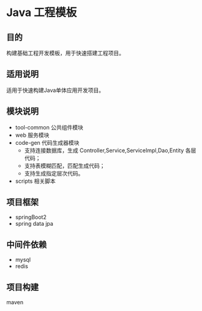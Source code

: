 # Java 工程模板

## 目的

构建基础工程开发模板，用于快速搭建工程项目。

## 适用说明

适用于快速构建Java单体应用开发项目。

## 模块说明
- tool-common 公共组件模块
- web 服务模块
- code-gen 代码生成器模块
  - 支持连接数据库，生成 Controller,Service,ServiceImpl,Dao,Entity 各层代码；
  - 支持表模糊匹配，匹配生成代码；
  - 支持生成指定层次代码。
- scripts 相关脚本

## 项目框架
- springBoot2
- spring data jpa

## 中间件依赖
- mysql
- redis

## 项目构建

maven